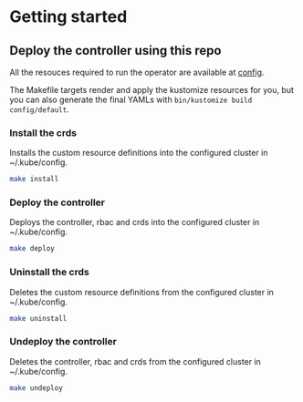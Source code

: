 # Getting started

## Deploy the controller using this repo

All the resouces required to run the operator are available at [config](config/default).

The Makefile targets render and apply the kustomize resources for you, but you can also generate the final YAMLs with `bin/kustomize build config/default`.

### Install the crds

Installs the custom resource definitions into the configured cluster in ~/.kube/config.

```bash
make install
```

### Deploy the controller

Deploys the controller, rbac and crds into the configured cluster in ~/.kube/config.

```bash
make deploy
```

### Uninstall the crds

Deletes the custom resource definitions from the configured cluster in ~/.kube/config.

```bash
make uninstall
```

### Undeploy the controller

Deletes the controller, rbac and crds from the configured cluster in ~/.kube/config.

```bash
make undeploy
```
